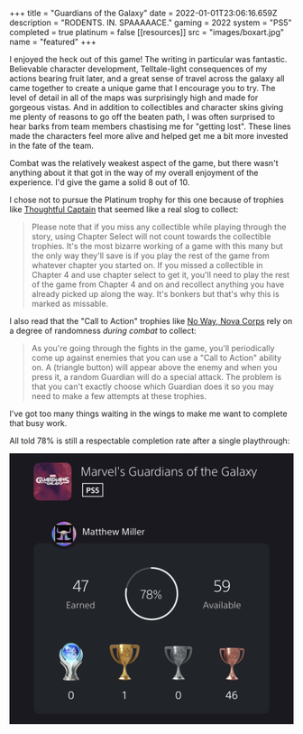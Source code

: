 +++
title = "Guardians of the Galaxy"
date = 2022-01-01T23:06:16.659Z
description = "RODENTS. IN. SPAAAAACE."
gaming = 2022
system = "PS5"
completed = true
platinum = false
[[resources]]
src = "images/boxart.jpg"
name = "featured"
+++

I enjoyed the heck out of this game! The writing in particular was fantastic. Believable character development, Telltale-light consequences of my actions bearing fruit later, and a great sense of travel across the galaxy all came together to create a unique game that I encourage you to try. The level of detail in all of the maps was surprisingly high and made for gorgeous vistas. And in addition to collectibles and character skins giving me plenty of reasons to go off the beaten path, I was often surprised to hear barks from team members chastising me for "getting lost". These lines made the characters feel more alive and helped get me a bit more invested in the fate of the team.

Combat was the relatively weakest aspect of the game, but there wasn't anything about it that got in the way of my overall enjoyment of the experience. I'd give the game a solid 8 out of 10.

I chose not to pursue the Platinum trophy for this one because of trophies like [Thoughtful Captain](https://www.playstationtrophies.org/game/marvels-guardians-of-the-galaxy/trophy/402507-thoughtful-captain.html) that seemed like a real slog to collect:

> Please note that if you miss any collectible while playing through the story, using Chapter Select will not count towards the collectible trophies. It's the most bizarre working of a game with this many but the only way they'll save is if you play the rest of the game from whatever chapter you started on. If you missed a collectible in Chapter 4 and use chapter select to get it, you'll need to play the rest of the game from Chapter 4 and on and recollect anything you have already picked up along the way. It's bonkers but that's why this is marked as missable.

I also read that the "Call to Action" trophies like [No Way, Nova Corps](https://www.playstationtrophies.org/game/marvels-guardians-of-the-galaxy/trophy/402490-no-way-nova-corps.html) rely on a degree of randomness *during combat* to collect:

> As you're going through the fights in the game, you'll periodically come up against enemies that you can use a "Call to Action" ability on. A (triangle button) will appear above the enemy and when you press it, a random Guardian will do a special attack. The problem is that you can't exactly choose which Guardian does it so you may need to make a few attempts at these trophies.

I've got too many things waiting in the wings to make me want to complete that busy work.

All told 78% is still a respectable completion rate after a single playthrough:

![Trophy list showing 78% of trophies earned](images/trophies.jpg)
